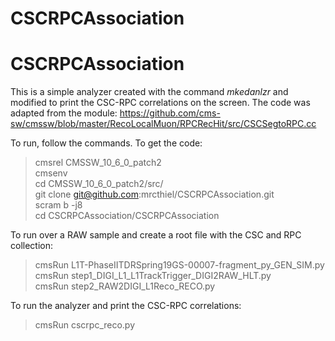 # CSCRPCAssociation

# CSCRPCAssociation

This is a simple analyzer created with the command *mkedanlzr* and modified to print the CSC-RPC correlations on the screen. The code was adapted from the module:
https://github.com/cms-sw/cmssw/blob/master/RecoLocalMuon/RPCRecHit/src/CSCSegtoRPC.cc

To run, follow the commands.
To get the code:
> cmsrel CMSSW_10_6_0_patch2\
> cmsenv\
> cd CMSSW_10_6_0_patch2/src/\
> git clone git@github.com:mrcthiel/CSCRPCAssociation.git\
> scram b -j8\
> cd CSCRPCAssociation/CSCRPCAssociation

To run over a RAW sample and create a root file with the CSC and RPC collection:
>cmsRun L1T-PhaseIITDRSpring19GS-00007-fragment_py_GEN_SIM.py\
>cmsRun step1_DIGI_L1_L1TrackTrigger_DIGI2RAW_HLT.py\
>cmsRun step2_RAW2DIGI_L1Reco_RECO.py 

To run the analyzer and print the CSC-RPC correlations:
>cmsRun cscrpc_reco.py
